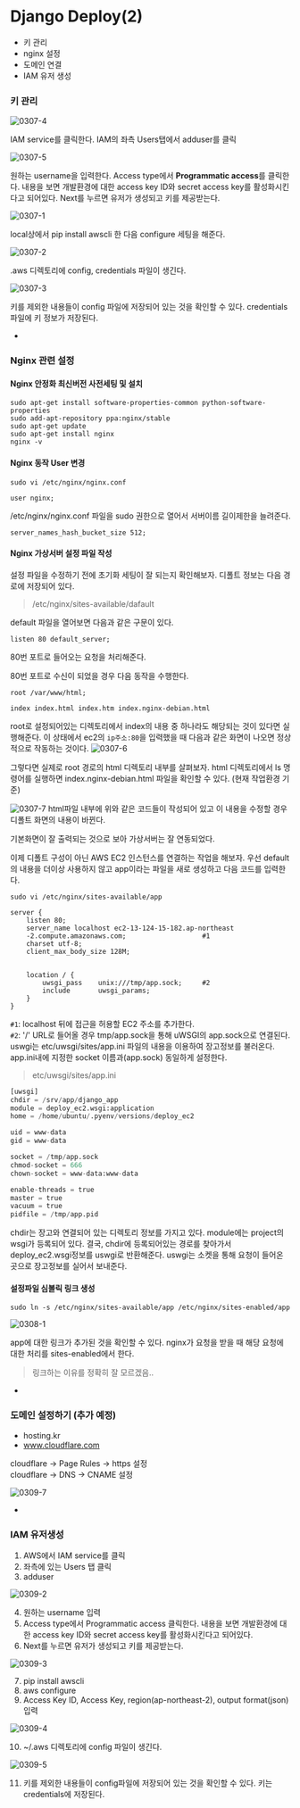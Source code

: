 # Django Deploy(2)
- 키 관리
- nginx 설정
- 도메인 연결
- IAM 유저 생성

### 키 관리

![0307-4](https://s9.postimg.org/qvv2ph0q7/0307_4.png)

IAM service를 클릭한다. IAM의 좌측 Users탭에서 adduser를 클릭

![0307-5](https://s9.postimg.org/kw7bltfxr/0307_5.png)

원하는 username을 입력한다. Access type에서 **Programmatic access**를 클릭한다. 내용을 보면 개발환경에 대한 access key ID와 secret access key를 활성화시킨다고 되어있다. Next를 누르면 유저가 생성되고 키를 제공받는다.

![0307-1](https://s27.postimg.org/tvy50n2ub/0307_1.png)

local상에서 pip install awscli 한 다음 configure 세팅을 해준다.

![0307-2](https://s27.postimg.org/wrb87i6ub/0307_2.png)

.aws 디렉토리에 config, credentials 파일이 생긴다.

![0307-3](https://s27.postimg.org/8c306g7xf/0307_3.png)

키를 제외한 내용들이 config 파일에 저장되어 있는 것을 확인할 수 있다. credentials 파일에 키 정보가 저장된다. 

-

### Nginx 관련 설정

#### Nginx 안정화 최신버전 사전세팅 및 설치
```
sudo apt-get install software-properties-common python-software-properties
sudo add-apt-repository ppa:nginx/stable
sudo apt-get update
sudo apt-get install nginx
nginx -v
```

#### Nginx 동작 User 변경
```
sudo vi /etc/nginx/nginx.conf

user nginx;
```

/etc/nginx/nginx.conf 파일을 sudo 권한으로 열어서 서버이름 길이제한을 늘려준다. 
```
server_names_hash_bucket_size 512;
```

#### Nginx 가상서버 설정 파일 작성

설정 파일을 수정하기 전에 초기화 세팅이 잘 되는지 확인해보자. 디폴트 정보는 다음 경로에 저장되어 있다. 

>/etc/nginx/sites-available/dafault

default 파일을 열어보면 다음과 같은 구문이 있다.
```
listen 80 default_server;
```
80번 포트로 들어오는 요청을 처리해준다. 

80번 포트로 수신이 되었을 경우 다음 동작을 수행한다. 
```
root /var/www/html;

index index.html index.htm index.nginx-debian.html
```
root로 설정되어있는 디렉토리에서 index의 내용 중 하나라도 해당되는 것이 있다면 실행해준다. 이 상태에서 ec2의 `ip주소:80`을 입력했을 때 다음과 같은 화면이 나오면 정상적으로 작동하는 것이다. 
![0307-6](https://s2.postimg.org/vpp9rm4yx/0307_6.png)

그렇다면 실제로 root 경로의 html 디렉토리 내부를 살펴보자. html 디렉토리에서 ls 명령어를 실행하면 index.nginx-debian.html 파일을 확인할 수 있다. (현재 작업환경 기준)

![0307-7](https://s16.postimg.org/r0euqjb3p/0307_7.png)
html파일 내부에 위와 같은 코드들이 작성되어 있고 이 내용을 수정할 경우 디폴트 화면의 내용이 바뀐다. 

기본화면이 잘 출력되는 것으로 보아 가상서버는 잘 연동되었다. 

이제 디폴트 구성이 아닌 AWS EC2 인스턴스를 연결하는 작업을 해보자. 우선 default의 내용을 더이상 사용하지 않고 app이라는 파일을 새로 생성하고 다음 코드를 입력한다.

```
sudo vi /etc/nginx/sites-available/app

server {
    listen 80;
    server_name localhost ec2-13-124-15-182.ap-northeast
    -2.compute.amazonaws.com;					#1
    charset utf-8;
    client_max_body_size 128M;


    location / {
        uwsgi_pass    unix:///tmp/app.sock;		#2
        include       uwsgi_params;
    }
}
```
`#1`: localhost 뒤에 접근을 허용할 EC2 주소를 추가한다.  
`#2`: '/' URL로 들어올 경우 tmp/app.sock을 통해 uWSGI의 app.sock으로 연결된다. uswgi는 etc/uwsgi/sites/app.ini 파일의 내용을 이용하여 장고정보를 불러온다. app.ini내에 지정한 socket 이름과(app.sock) 동일하게 설정한다. 

>etc/uwsgi/sites/app.ini

```python
[uwsgi]
chdir = /srv/app/django_app
module = deploy_ec2.wsgi:application
home = /home/ubuntu/.pyenv/versions/deploy_ec2

uid = www-data
gid = www-data

socket = /tmp/app.sock
chmod-socket = 666
chown-socket = www-data:www-data

enable-threads = true
master = true
vacuum = true
pidfile = /tmp/app.pid
```
chdir는 장고와 연결되어 있는 디렉토리 정보를 가지고 있다. module에는 project의 wsgi가 등록되어 있다. 결국, chdir에 등록되어있는 경로를 찾아가서 deploy_ec2.wsgi정보를 uswgi로 반환해준다. uswgi는 소켓을 통해 요청이 들어온 곳으로 장고정보를 실어서 보내준다. 


#### 설정파일 심볼릭 링크 생성
```
sudo ln -s /etc/nginx/sites-available/app /etc/nginx/sites-enabled/app
```
![0308-1](https://s11.postimg.org/rpvkh8q1f/0308_1.png)

app에 대한 링크가 추가된 것을 확인할 수 있다. nginx가 요청을 받을 때 해당 요청에 대한 처리를 sites-enabled에서 한다. 
>링크하는 이유를 정확히 잘 모르겠음.. 

-

### 도메인 설정하기 (추가 예정)
- hosting.kr
- www.cloudflare.com

cloudflare -> Page Rules -> https 설정  
cloudflare -> DNS -> CNAME 설정

![0309-7](https://s30.postimg.org/grtwmhv4h/0309_7.png)

-

### IAM 유저생성

1. AWS에서 IAM service를 클릭
2. 좌측에 있는 Users 탭 클릭
3. adduser

![0309-2](https://s9.postimg.org/e9ejttd1r/0309_2.png)  

4. 원하는 username 입력
5. Access type에서 Programmatic access 클릭한다. 내용을 보면 개발환경에 대한 access key ID와 secret access key를 활성화시킨다고 되어있다. 
6. Next를 누르면 유저가 생성되고 키를 제공받는다.

![0309-3](https://s9.postimg.org/aeb5r8tvz/0309_3.png)

7. pip install awscli
8. aws configure
9. Access Key ID, Access Key, region(ap-northeast-2), output format(json) 입력

![0309-4](https://s9.postimg.org/s5ms5p9an/0309_4.png)

10. ~/.aws 디렉토리에 config 파일이 생긴다.

![0309-5](https://s9.postimg.org/b6dtqfy33/0309_5.png)

11. 키를 제외한 내용들이 config파일에 저장되어 있는 것을 확인할 수 있다. 키는 credentials에 저장된다.
